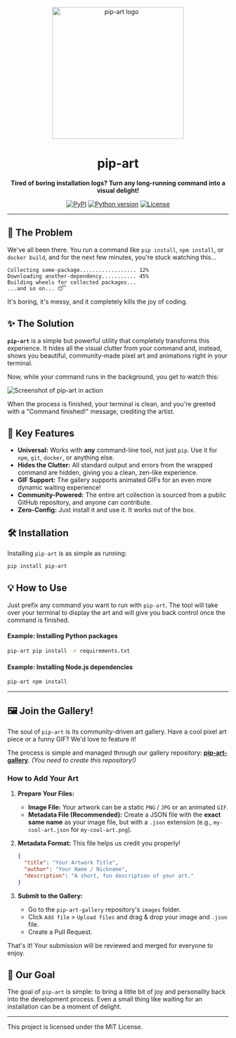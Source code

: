 <p align="center">
  <img src="https://i.postimg.cc/5yp7DxHN/Chat-GPT-Image-13-2025-14-31-22.png" width="300" alt="pip-art logo">
</p>

<h1 align="center">pip-art</h1>

<p align="center">
  <strong>Tired of boring installation logs? Turn any long-running command into a visual delight!</strong>
</p>

<p align="center">
    <a href="#"><img src="https://img.shields.io/pypi/v/pip-art.svg" alt="PyPI"></a>
    <a href="#"><img src="https://img.shields.io/badge/python-3.7+-blue.svg" alt="Python version"></a>
    <a href="#"><img src="https://img.shields.io/badge/license-MIT-green.svg" alt="License"></a>
</p>

---

## 🤔 The Problem

We've all been there. You run a command like `pip install`, `npm install`, or `docker build`, and for the next few minutes, you're stuck watching this...

```
Collecting some-package.................. 12%
Downloading another-dependency........... 45%
Building wheels for collected packages...
...and so on... 😴
```

It's boring, it's messy, and it completely kills the joy of coding.

## ✨ The Solution

**`pip-art`** is a simple but powerful utility that completely transforms this experience. It hides all the visual clutter from your command and, instead, shows you beautiful, community-made pixel art and animations right in your terminal.

Now, while your command runs in the background, you get to watch this:

![Screenshot of pip-art in action](https://i.postimg.cc/PJZfMRN4/2025-07-13-142412.png)

When the process is finished, your terminal is clean, and you're greeted with a "Command finished!" message, crediting the artist.

## 🚀 Key Features

*   **Universal:** Works with **any** command-line tool, not just `pip`. Use it for `npm`, `git`, `docker`, or anything else.
*   **Hides the Clutter:** All standard output and errors from the wrapped command are hidden, giving you a clean, zen-like experience.
*   **GIF Support:** The gallery supports animated GIFs for an even more dynamic waiting experience!
*   **Community-Powered:** The entire art collection is sourced from a public GitHub repository, and anyone can contribute.
*   **Zero-Config:** Just install it and use it. It works out of the box.

## 🛠️ Installation

Installing `pip-art` is as simple as running:

```bash
pip install pip-art
```

## 💡 How to Use

Just prefix any command you want to run with `pip-art`. The tool will take over your terminal to display the art and will give you back control once the command is finished.

#### **Example: Installing Python packages**

```bash
pip-art pip install -r requirements.txt
```

#### **Example: Installing Node.js dependencies**

```bash
pip-art npm install
```

---

## 🖼️ Join the Gallery!

The soul of `pip-art` is its community-driven art gallery. Have a cool pixel art piece or a funny GIF? We'd love to feature it!

The process is simple and managed through our gallery repository: **[pip-art-gallery](https://github.com/YOUR_USERNAME/pip-art-gallery)**. *(You need to create this repository!)*

### How to Add Your Art

1.  **Prepare Your Files:**
    *   **Image File:** Your artwork can be a static `PNG` / `JPG` or an animated `GIF`.
    *   **Metadata File (Recommended):** Create a JSON file with the **exact same name** as your image file, but with a `.json` extension (e.g., `my-cool-art.json` for `my-cool-art.png`).

2.  **Metadata Format:**
    This file helps us credit you properly!
    ```json
    {
      "title": "Your Artwork Title",
      "author": "Your Name / Nickname",
      "description": "A short, fun description of your art."
    }
    ```

3.  **Submit to the Gallery:**
    *   Go to the `pip-art-gallery` repository's `images` folder.
    *   Click `Add file` > `Upload files` and drag & drop your image and `.json` file.
    *   Create a Pull Request.

That's it! Your submission will be reviewed and merged for everyone to enjoy.

## 🎯 Our Goal

The goal of `pip-art` is simple: to bring a little bit of joy and personality back into the development process. Even a small thing like waiting for an installation can be a moment of delight.

---

This project is licensed under the MIT License. 